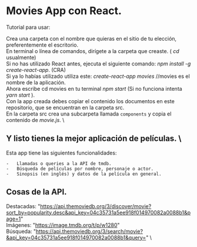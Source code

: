 # Movies App con React.

Tutorial para usar:

Crea una carpeta con el nombre que quieras en el sitio de tu elección, preferentemente el escritorio. \
En terminal o línea de comandos, dirígete a la carpeta que creaste. ( _cd_ usualmente) \
Si no has utilizado React antes, ejecuta el siguiente comando: _npm install -g create-react-app_. (CRA) \
Si ya lo habías utilizado utiliza este: _create-react-app movies_ //movies es el nombre de la aplicación. \
Ahora escribe cd movies en tu terminal _npm start_ (Si no funciona intenta _yarn start_ ). \
Con la app creada debes copiar el contenido los documentos en este repositorio, que se encuentran en la carpeta src. \
En la carpeta src crea una subcarpeta llamada `components` y copia el contenido de _movie.js_. \

    
Y listo tienes la mejor aplicación de películas. \
---
Esta app tiene las siguientes funcionalidades:
    
    -   Llamadas o queries a la API de tmdb.
    -   Búsqueda de películas por nombre, personaje o actor.
    -   Sinopsis (en inglés) y datos de la película en general.

## Cosas de la API.

Destacadas: "https://api.themoviedb.org/3/discover/movie?sort_by=popularity.desc&api_key=04c35731a5ee918f014970082a0088b1&page=1" \
Imágenes: "https://image.tmdb.org/t/p/w1280" \
Búsqueda: "https://api.themoviedb.org/3/search/movie?&api_key=04c35731a5ee918f014970082a0088b1&query=" \
